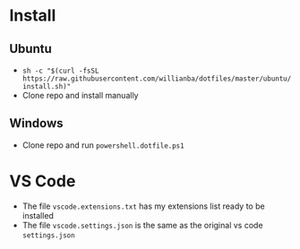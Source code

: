 # Install

## Ubuntu

- `sh -c "$(curl -fsSL https://raw.githubusercontent.com/willianba/dotfiles/master/ubuntu/install.sh)"`
- Clone repo and install manually

## Windows

- Clone repo and run `powershell.dotfile.ps1`

# VS Code

- The file `vscode.extensions.txt` has my extensions list ready to be installed
- The file `vscode.settings.json` is the same as the original vs code `settings.json`
